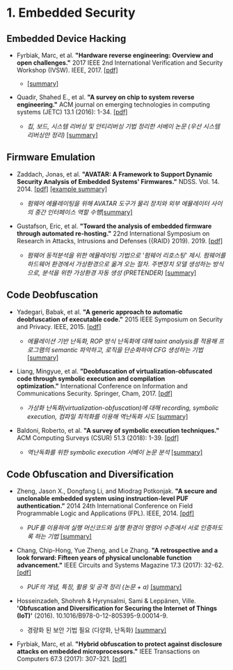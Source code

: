 # 1. Embedded Security

## Embedded Device Hacking
* Fyrbiak, Marc, et al. **"Hardware reverse engineering: Overview and open challenges."** 2017 IEEE 2nd International Verification and Security Workshop (IVSW). IEEE, 2017. [[pdf]](https://arxiv.org/pdf/1910.01518)
  * [[summary]](https://github.com/honggoonin/Paper-Study/blob/master/1.%20Embedded%20Security/Hardware%20reverse%20engineering%20Overview%20and%20open%20challenges.pptx)

* Quadir, Shahed E., et al. **"A survey on chip to system reverse engineering."** ACM journal on emerging technologies in computing systems (JETC) 13.1 (2016): 1-34. [[pdf]](https://dl.acm.org/doi/pdf/10.1145/2755563)
  * _칩, 보드, 시스템 리버싱 및 안티리버싱 기법 정리한 서베이 논문 (우선 시스템 리버싱만 정리)_ [[summary]](https://github.com/honggoonin/Paper-Study/blob/master/1.%20Embedded%20Security/A%20survey%20on%20chip%20to%20system%20reverse%20engineering.pptx)

## Firmware Emulation
* Zaddach, Jonas, et al. **"AVATAR: A Framework to Support Dynamic Security Analysis of Embedded Systems' Firmwares."** NDSS. Vol. 14. 2014. [[pdf]](https://www.researchgate.net/profile/Jonas_Zaddach/publication/269197057_Avatar_A_Framework_to_Support_Dynamic_Security_Analysis_of_Embedded_Systems'_Firmwares/links/5e0b2725299bf10bc3852355/Avatar-A-Framework-to-Support-Dynamic-Security-Analysis-of-Embedded-Systems-Firmwares.pdf) [[example summary]](https://github.com/honggoonin/Paper-Study/blob/master/1.%20Embedded%20Security/Avatar%20analysis%20exaple.pptx)
  * _펌웨어 에뮬레이팅을 위해 AVATAR 도구가 물리 장치와 외부 에뮬레이터 사이의 중간 인터페이스 역할 수행_[[summary]](https://github.com/honggoonin/Paper-Study/blob/master/1.%20Embedded%20Security/AVATAR%20A%20Framework%20to%20Support%20Dynamic%20Security%20Analysis%20of%20Embedded%20Systems'%20Firmwares.pptx)
  
* Gustafson, Eric, et al. **"Toward the analysis of embedded firmware through automated re-hosting."** 22nd International Symposium on Research in Attacks, Intrusions and Defenses ({RAID} 2019). 2019. [[pdf]](https://www.usenix.org/system/files/raid2019-gustafson.pdf)
  * _펌웨어 동적분석을 위한 에뮬레이팅 기법으로 '펌웨어 리호스팅' 제시. 펌웨어를 하드웨어 환경에서 가상환경으로 옮겨 오는 절차. 주변장치 모델 생성하는 방식으로, 분석을 위한 가상환경 자동 생성 (PRETENDER)_ [[summary]](https://github.com/honggoonin/Paper-Study/blob/master/1.%20Embedded%20Security/Toward%20the%20Analysis%20of%20Embedded%20Firmware%20through%20Automated%20Re-hosting.pptx)


## Code Deobfuscation
* Yadegari, Babak, et al. **"A generic approach to automatic deobfuscation of executable code."** 2015 IEEE Symposium on Security and Privacy. IEEE, 2015. [[pdf]](https://www.ieee-security.org/TC/SP2015/papers-archived/6949a674.pdf)
  * _에뮬레이션 기반 난독화, ROP 방식 난독화에 대해 taint analysis를 적용해 프로그램의 semantic 파악하고, 로직을 단순화하여 CFG 생성하는 기법_ [[summary]](https://github.com/honggoonin/Paper-Study/blob/master/1.%20Embedded%20Security/A%20Generic%20Approach%20to%20Automatic%20Deobfuscation%20of%20Executable%20Code.pptx)

* Liang, Mingyue, et al. **"Deobfuscation of virtualization-obfuscated code through symbolic execution and compilation optimization."** International Conference on Information and Communications Security. Springer, Cham, 2017. [[pdf]](https://cse.sc.edu/~zeng1/papers/deobfuscation-icics2017.pdf)
  * _가상화 난독화(virtualization-obfuscation)에 대해 recording, symbolic execution, 컴파일 최적화를 이용해 역난독화 시도_ [[summary]](https://github.com/honggoonin/Paper-Study/blob/master/1.%20Embedded%20Security/Deobfuscation%20of%20Virtualization-obfuscated%20Code%20through%20Symbolic%20Execution%20and%20Compilation%20Optimization.pptx)

* Baldoni, Roberto, et al. **"A survey of symbolic execution techniques."** ACM Computing Surveys (CSUR) 51.3 (2018): 1-39. [[pdf]](https://dl.acm.org/doi/pdf/10.1145/3182657)
  * _역난독화를 위한 symbolic execution 서베이 논문 분석_ [[summary]](https://github.com/honggoonin/Paper-Study/blob/master/1.%20Embedded%20Security/A%20Survey%20of%20Symbolic%20Execution%20Techniques.pptx)
 

## Code Obfuscation and Diversification
* Zheng, Jason X., Dongfang Li, and Miodrag Potkonjak. **"A secure and unclonable embedded system using instruction-level PUF authentication.”** 2014 24th International Conference on Field Programmable Logic and Applications (FPL). IEEE, 2014. [[pdf]](http://web.cs.ucla.edu/~miodrag/papers/Zheng_FPL_2014.pdf)
  * _PUF를 이용하여 실행 머신코드와 실행 환경이 명령어 수준에서 서로 인증하도록 하는 기법_ [[summary]](https://github.com/honggoonin/Paper-Study/blob/master/1.%20Embedded%20Security/A%20Secure%20and%20Unclonable%20Embedded%20System%20using%20Instruction-level%20PUF%20Authentication.pptx)

* Chang, Chip-Hong, Yue Zheng, and Le Zhang. **"A retrospective and a look forward: Fifteen years of physical unclonable function advancement."** IEEE Circuits and Systems Magazine 17.3 (2017): 32-62. [[pdf]](https://www.researchgate.net/profile/Yue_Zheng18/publication/319464429_A_Retrospective_and_a_Look_Forward_Fifteen_Years_of_Physical_Unclonable_Function_Advancement/links/5b67b4da92851ca497cd11f3/A-Retrospective-and-a-Look-Forward-Fifteen-Years-of-Physical-Unclonable-Function-Advancement.pdf)
  * _PUF의 개념, 특징, 활용 및 공격 정리 (논문 + a)_ [[summary]](https://github.com/honggoonin/Paper-Study/blob/master/1.%20Embedded%20Security/A%20retrospective%20and%20a%20look%20forward%20Fifteen%20years%20of%20physical%20unclonable%20function%20advancement.pptx)

* Hosseinzadeh, Shohreh & Hyrynsalmi, Sami & Leppänen, Ville. **'Obfuscation and Diversification for Securing the Internet of Things (IoT)'** (2016). 10.1016/B978-0-12-805395-9.00014-9. 
  * 경량화 된 보안 기법 필요 (다양화, 난독화)  [[summary]](https://github.com/honggoonin/Paper-Study/blob/master/1.%20Embedded%20Security/Obfuscation%20and%20diversification%20for%20securing%20the%20internet%20of%20things.pptx)
  
* Fyrbiak, Marc, et al. **"Hybrid obfuscation to protect against disclosure attacks on embedded microprocessors."** IEEE Transactions on Computers 67.3 (2017): 307-321. [[pdf]](https://hal.inria.fr/hal-01426565/document)
